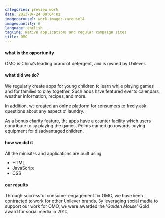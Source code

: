 ```yaml
---
categories: preview work
date: 2013-04-24 00:04:02
imagecarousel: work-images-carousel4
imagequantity: 6
language: english
tagline: Native applications and regular campaign sites
title: OMO
---
```


#### what is the opportunity
OMO is China’s leading brand of detergent, and is owned by Unilever.

#### what did we do?
We regularly create apps for young children to learn while playing games and for families to play together. Such apps have featured events calendars, weather information, recipes, and more.

In addition, we created an online platform for consumers to freely ask questions about any aspect of laundry.

As a bonus charity feature, the apps have a counter facility which users contribute to by playing the games. Points earned go towards buying equipment for disadvantaged children.

#### how we did it

All the minisites and applications are built using:
* HTML
* JavaScript
* CSS

#### our results
Through successful consumer engagement for OMO, we have been contracted to work for other Unilever brands. By leveraging social media to support our work for OMO, we were awarded the '*Golden Mouse*' Gold award for social media in 2013.
